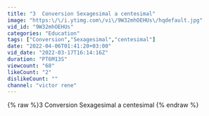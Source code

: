 ```yaml
---
title: "3  Conversion Sexagesimal a centesimal"
image: "https:\/\/i.ytimg.com\/vi\/9W32mhOEHUs\/hqdefault.jpg"
vid_id: "9W32mhOEHUs"
categories: "Education"
tags: ["Conversion","Sexagesimal","centesimal"]
date: "2022-04-06T01:41:20+03:00"
vid_date: "2022-03-17T16:14:16Z"
duration: "PT6M13S"
viewcount: "68"
likeCount: "2"
dislikeCount: ""
channel: "victor rene"
---
```

{% raw %}3  Conversion Sexagesimal a centesimal {% endraw %}
